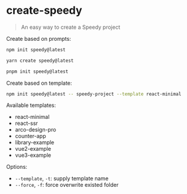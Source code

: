 # create-speedy

> An easy way to create a Speedy project

Create based on prompts:

```bash
npm init speedy@latest

yarn create speedy@latest

pnpm init speedy@latest
```

Create based on template:

```bash
npm init speedy@latest -- speedy-project --template react-minimal
```

Available templates:

- react-minimal
- react-ssr
- arco-design-pro
- counter-app
- library-example
- vue2-example
- vue3-example

Options:

- `--template`, `-t`: supply template name
- `--force`, `-f`: force overwrite existed folder
